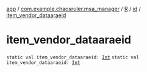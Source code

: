 [app](../../../index.md) / [com.example.chaosruler.msa_manager](../../index.md) / [R](../index.md) / [id](index.md) / [item_vendor_dataaraeid](.)

# item_vendor_dataaraeid

`static val item_vendor_dataaraeid: `[`Int`](https://kotlinlang.org/api/latest/jvm/stdlib/kotlin/-int/index.html)
`static val item_vendor_dataaraeid: `[`Int`](https://kotlinlang.org/api/latest/jvm/stdlib/kotlin/-int/index.html)